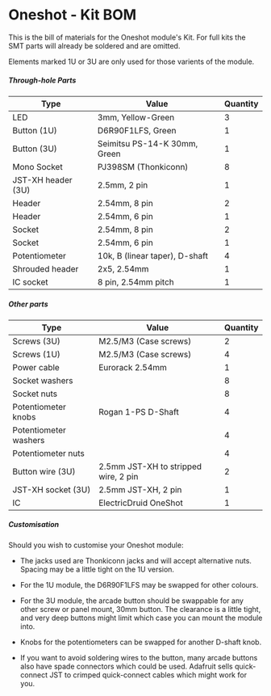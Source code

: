 # Oneshot - Kit BOM

This is the bill of materials for the Oneshot module's Kit. For full kits the SMT parts will already be soldered and are omitted.

Elements marked 1U or 3U are only used for those varients of the module.

##### Through-hole Parts

| Type               | Value                          | Quantity |
| ------------------ | ------------------------------ | -------- |
| LED                | 3mm, Yellow-Green              | 3        |
| Button (1U)        | D6R90F1LFS, Green              | 1        |
| Button (3U)        | Seimitsu PS-14-K 30mm, Green   | 1        |
| Mono Socket        | PJ398SM (Thonkiconn)           | 8        |
| JST-XH header (3U) | 2.5mm, 2 pin                   | 1        |
| Header             | 2.54mm, 8 pin                  | 2        |
| Header             | 2.54mm, 6 pin                  | 1        |
| Socket             | 2.54mm, 8 pin                  | 2        |
| Socket             | 2.54mm, 6 pin                  | 1        |
| Potentiometer      | 10k, B (linear taper), D-shaft | 4        |
| Shrouded header    | 2x5, 2.54mm                    | 1        |
| IC socket          | 8 pin, 2.54mm pitch            | 1        |

##### Other parts

| Type                  | Value                                | Quantity |
| --------------------- | ------------------------------------ | -------- |
| Screws (3U)           | M2.5/M3 (Case screws)                | 2        |
| Screws (1U)           | M2.5/M3 (Case screws)                | 4        |
| Power cable           | Eurorack 2.54mm                      | 1        |
| Socket washers        |                                      | 8        |
| Socket nuts           |                                      | 8        |
| Potentiometer knobs   | Rogan 1-PS D-Shaft                   | 4        |
| Potentiometer washers |                                      | 4        |
| Potentiometer nuts    |                                      | 4        |
| Button wire (3U)      | 2.5mm JST-XH to stripped wire, 2 pin | 2        |
| JST-XH socket (3U)    | 2.5mm JST-XH, 2 pin                  | 1        |
| IC                    | ElectricDruid OneShot                | 1        |

##### Customisation

Should you wish to customise your Oneshot module:

- The jacks used are Thonkiconn jacks and will accept alternative nuts. Spacing may be a little tight on the 1U version.

- For the 1U module, the D6R90F1LFS may be swapped for other colours.

- For the 3U module, the arcade button should be swappable for any other screw or panel mount, 30mm button. The clearance is a little tight, and very deep buttons might limit which case you can mount the module into.

- Knobs for the potentiometers can be swapped for another D-shaft knob.

- If you want to avoid soldering wires to the button, many arcade buttons also have spade connectors which could be used. Adafruit sells quick-connect JST to crimped quick-connect cables which might work for you.